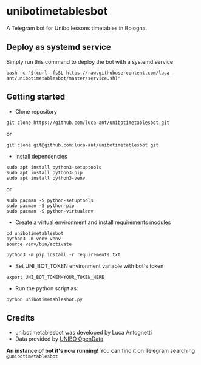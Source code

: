 # unibotimetablesbot


A Telegram bot for Unibo lessons timetables in Bologna.

## Deploy as systemd service

Simply run this command to deploy the bot with a systemd service
```
bash -c "$(curl -fsSL https://raw.githubusercontent.com/luca-ant/unibotimetablesbot/master/service.sh)"
```

## Getting started

* Clone repository
```
git clone https://github.com/luca-ant/unibotimetablesbot.git
```
or
```
git clone git@github.com:luca-ant/unibotimetablesbot.git
```


* Install dependencies
```
sudo apt install python3-setuptools
sudo apt install python3-pip
sudo apt install python3-venv
```
or
```
sudo pacman -S python-setuptools 
sudo pacman -S python-pip
sudo pacman -S python-virtualenv
```

* Create a virtual environment and install requirements modules
```
cd unibotimetablesbot
python3 -m venv venv
source venv/bin/activate

python3 -m pip install -r requirements.txt
```


* Set UNI_BOT_TOKEN environment variable with bot's token

```
export UNI_BOT_TOKEN=YOUR_TOKEN_HERE
```
* Run the python script as:

```
python unibotimetablesbot.py
```

## Credits
* unibotimetablesbot was developed by Luca Antognetti
* Data provided by [UNIBO OpenData](https://dati.unibo.it/it/dataset)


**An instance of bot it's now running!** You can find it on Telegram searching `@unibotimetablesbot`
